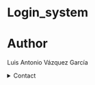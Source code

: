 # Login_system

# Author
Luis Antonio Vázquez García
<details>
    <summary> Contact </summary> 
    <a href="mailto:luis.vazquezga@udlap.mx" target="_top">luis.vazquezga@udlap.mx</a></br>
    <p>Twitter: <a href="http://www.twitter.com/tonyvazgar">@tonyvazgar</a></p>
    <p>Instagram: <a href="http://www.instagram.com/tonyvazgar">@tonyvazgar</a></p></br>
</details>
